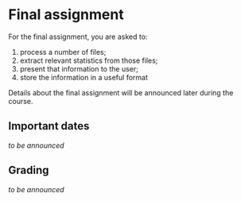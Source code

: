 # Final assignment

For the final assignment, you are asked to:

1. process a number of files;
2. extract relevant statistics from those files;
3. present that information to the user;
4. store the information in a useful format

Details about the final assignment will be announced later during the course.

## Important dates

*to be announced*

## Grading

*to  be announced*
